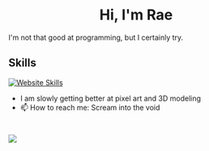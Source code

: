 <h1 align="Center">Hi, I'm Rae</h1>
I'm not that good at programming, but I certainly try.

## Skills

[![Website Skills](https://skillicons.dev/icons?i=js,ts,html,svelte,tailwind,py,prisma,sqlite&perline=5)](https://skillicons.dev)

- I am slowly getting better at pixel art and 3D modeling
- 📫 How to reach me: Scream into the void
#

<a href="https://github.com/anuraghazra/github-readme-stats"><img align="center" src="https://github-readme-stats.vercel.app/api/top-langs/?username=ElapidaeRae&theme=transparent&layout=donut&langs_count=5" /></a>

<!--

- 🔭 I’m currently working on getting an apprenticeship

- 😄 Pronouns: she/they 🏳️‍⚧️
- ⚡ Fun fact: I do not like talking much about myself
-->
